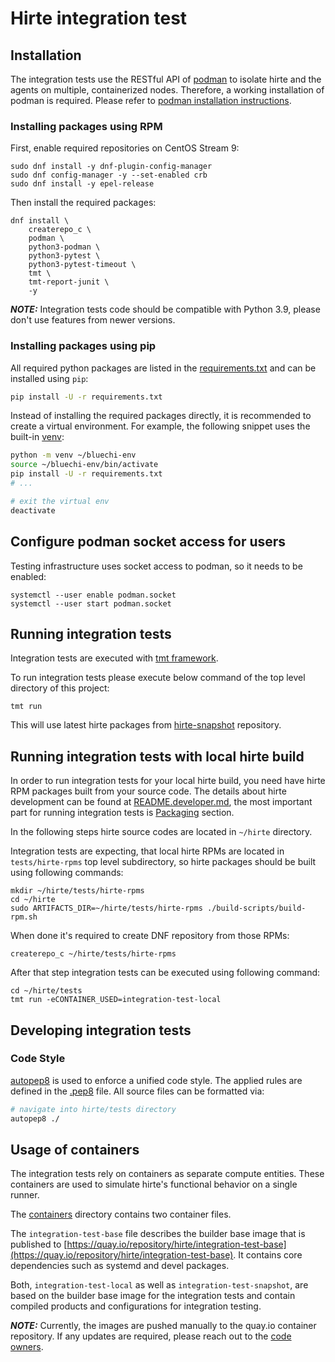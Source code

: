 <!-- markdownlint-disable-file MD013 -->
# Hirte integration test

## Installation

The integration tests use the RESTful API of [podman](https://podman.io/getting-started/installation) to isolate hirte
and the agents on multiple, containerized nodes. Therefore, a working installation of podman is required. Please refer
to [podman installation instructions](https://podman.io/getting-started/installation).

### Installing packages using RPM

First, enable required repositories on CentOS Stream 9:

```shell
sudo dnf install -y dnf-plugin-config-manager
sudo dnf config-manager -y --set-enabled crb
sudo dnf install -y epel-release
```

Then install the required packages:

```shell
dnf install \
    createrepo_c \
    podman \
    python3-podman \
    python3-pytest \
    python3-pytest-timeout \
    tmt \
    tmt-report-junit \
    -y
```

**_NOTE:_** Integration tests code should be compatible with Python 3.9, please don't use features from newer versions.

### Installing packages using pip

All required python packages are listed in the [requirements.txt](./requirements.txt) and can be installed using `pip`:

```bash
pip install -U -r requirements.txt
```

Instead of installing the required packages directly, it is recommended to create a virtual environment. For example,
the following snippet uses the built-in [venv](https://docs.python.org/3/library/venv.html):

```bash
python -m venv ~/bluechi-env
source ~/bluechi-env/bin/activate
pip install -U -r requirements.txt
# ...

# exit the virtual env
deactivate
```

## Configure podman socket access for users

Testing infrastructure uses socket access to podman, so it needs to be enabled:

```shell
systemctl --user enable podman.socket
systemctl --user start podman.socket
```

## Running integration tests

Integration tests are executed with [tmt framework](https://github.com/teemtee/tmt).

To run integration tests please execute below command of the top level directory of this project:

```shell
tmt run
```

This will use latest hirte packages from
[hirte-snapshot](https://copr.fedorainfracloud.org/coprs/mperina/hirte-snapshot/) repository.

## Running integration tests with local hirte build

In order to run integration tests for your local hirte build, you need have hirte RPM packages built from your source
code. The details about hirte development can be found at
[README.developer.md](https://github.com/containers/hirte/blob/main/README.developer.md), the most important part for
running integration tests is [Packaging](https://github.com/containers/hirte/blob/main/README.developer.md#packaging)
section.

In the following steps hirte source codes are located in `~/hirte` directory.

Integration tests are expecting, that local hirte RPMs are located in `tests/hirte-rpms` top level subdirectory, so hirte
packages should be built using following commands:

```shell
mkdir ~/hirte/tests/hirte-rpms
cd ~/hirte
sudo ARTIFACTS_DIR=~/hirte/tests/hirte-rpms ./build-scripts/build-rpm.sh
```

When done it's required to create DNF repository from those RPMs:

```shell
createrepo_c ~/hirte/tests/hirte-rpms
```

After that step integration tests can be executed using following command:

```shell
cd ~/hirte/tests
tmt run -eCONTAINER_USED=integration-test-local
```

## Developing integration tests

### Code Style

[autopep8](https://pypi.org/project/autopep8/) is used to enforce a unified code style. The applied rules are defined in
the [.pep8](./.pep8) file. All source files can be formatted via:

```bash
# navigate into hirte/tests directory
autopep8 ./
```

## Usage of containers

The integration tests rely on containers as separate compute entities. These containers are used to simulate hirte's
functional behavior on a single runner.

The [containers](./containers/) directory contains two container files.

The `integration-test-base` file describes the builder base image that is published to
[https://quay.io/repository/hirte/integration-test-base](https://quay.io/repository/hirte/integration-test-base). It contains core dependencies such as systemd and devel packages.

Both, `integration-test-local` as well as `integration-test-snapshot`, are based on the builder base image for the integration tests and contain compiled products and configurations for integration testing.

**_NOTE:_** Currently, the images are pushed manually to the quay.io container repository. If any updates are required, please reach out to the [code owners](../.github/CODEOWNERS).
